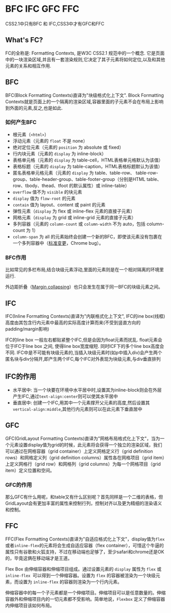 # BFC IFC GFC FFC

CSS2.1中只有BFC 和 IFC,CSS3中才有GFC和FFC

## What's FC?
FC的全称是: Formatting Contexts, 是W3C CSS2.1 规范中的一个概念. 它是页面中的一块渲染区域,并且有一套渲染规则,它决定了其子元素将如何定位,以及和其他元素的关系和相互作用.

## BFC
BFC(Block Formatting Contexts)直译为"块级格式化上下文". Block Formatting Contexts就是页面上的一个隔离的渲染区域,容器里面的子元素不会在布局上影响到外面的元素,反之,也是如此.

### 如何产生BFC
- 根元素（`<html>`）
- 浮动元素（元素的 `float` 不是 none）
- 绝对定位元素（元素的 `position` 为 absolute 或 fixed）
- 行内块元素（元素的 `display` 为 inline-block）
- 表格单元格（元素的 `display` 为 table-cell，HTML表格单元格默认为该值）
- 表格标题（元素的 `display` 为 table-caption，HTML表格标题默认为该值）
- 匿名表格单元格元素（元素的 `display` 为 table、table-row、 table-row-group、table-header-group、table-footer-group（分别是HTML table、row、tbody、thead、tfoot 的默认属性）或 inline-table）
- `overflow` 值不为 `visible` 的块元素
- `display` 值为 `flow-root` 的元素
- `contain` 值为 layout、content 或 paint 的元素
- 弹性元素（`display` 为 flex 或 inline-flex 元素的直接子元素）
- 网格元素（`display` 为 grid 或 inline-grid 元素的直接子元素）
- 多列容器（元素的 `column-count` 或 `column-width` 不为 auto，包括 column-count 为 1）
- `column-span` 为 all 的元素始终会创建一个新的BFC，即使该元素没有包裹在一个多列容器中（[标准变更](https://github.com/w3c/csswg-drafts/commit/a8634b96900279916bd6c505fda88dda71d8ec51)，Chrome bug）。

### BFC作用
比如常见的多栏布局,结合块级元素浮动,里面的元素则是在一个相对隔离的环境里运行.

外边距折叠（[Margin collapsing](https://developer.mozilla.org/en-US/docs/Web/CSS/CSS_Box_Model/Mastering_margin_collapsing)）也只会发生在属于同一BFC的块级元素之间。

## IFC
IFC(Inline Formatting Contexts)直译为"内联格式化上下文", IFC的ine box(线框)高度由其包含行内元素中最高的实际高度计算而来(不受到竖直方向的padding/margin影响)

IFC的line box 一般左右都贴紧整个IFC,但是会因为float元素而扰乱. float元素会位于IFC于line box 之间, 使得line box宽度缩短. 同时ICF下的多个line box高度会不同. IFC中是不可能有块级元素的,当插入块级元素时(如p中插入div)会产生两个匿名块与div分隔开,即产生两个IFC,每个IFC对外表现为块级元素,与div垂直排列

## IFC的作用
- 水平居中: 当一个块要在环境中水平居中时,设置其为inline-block则会在外层产生IFC,通过`text-align:center`则可以使其水平居中
- 垂直居中: 创建一个IFC,用其中一个元素撑开父元素的高度,然后设置其`vertical-align:middle`,其他行内元素则可以在此元素下垂直居中

## GFC
GFC(GridLayout Formatting Contexts)直译为"网格布局格式化上下文"，当为一个元素设置display值为grid的时候，此元素将会获得一个独立的渲染区域，我们可以通过在网格容器（grid container）上定义网格定义行（grid definition rows）和网格定义列（grid definition columns）属性各在网格项目（grid item）上定义网格行（grid row）和网格列（grid columns）为每一个网格项目（grid item）定义位置和空间。 
### GFC的作用
那么GFC有什么用呢，和table又有什么区别呢？首先同样是一个二维的表格，但GridLayout会有更加丰富的属性来控制行列，控制对齐以及更为精细的渲染语义和控制。

## FFC
FFC(Flex Formatting Contexts)直译为"自适应格式化上下文"，display值为`flex`或者`inline-flex`的元素将会生成自适应容器（flex container），可惜这个牛逼的属性只有谷歌和火狐支持，不过在移动端也足够了，至少safari和chrome还是OK的，毕竟这俩在移动端才是王道。

Flex Box 由伸缩容器和伸缩项目组成。通过设置元素的 `display` 属性为 `flex` 或 `inline-flex `可以得到一个伸缩容器。设置为 `flex` 的容器被渲染为一个块级元素，而设置为 `inline-flex` 的容器则渲染为一个行内元素。


伸缩容器中的每一个子元素都是一个伸缩项目。伸缩项目可以是任意数量的。伸缩容器外和伸缩项目内的一切元素都不受影响。简单地说，`Flexbox` 定义了伸缩容器内伸缩项目该如何布局。

